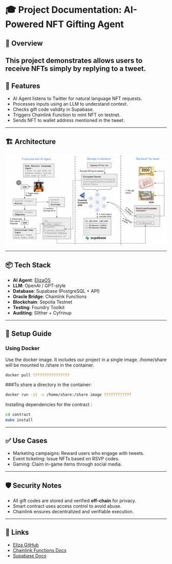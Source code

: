# 🎓 Project Documentation: AI-Powered NFT Gifting Agent

## 🧠 Overview
This project demonstrates allows users to receive NFTs simply by replying to a tweet.
---

## 📌 Features
- AI Agent listens to Twitter for natural language NFT requests.
- Processes inputs using an LLM to understand context.
- Checks gift code validity in Supabase.
- Triggers Chainlink Function to mint NFT on testnet.
- Sends NFT to wallet address mentioned in the tweet.

---

## 🏗️ Architecture

![Architecture Diagram](img/image.jpg)

---

## 📦 Tech Stack
- **AI Agent**: [ElizaOS](https://github.com/eliza-ai/elizaos)
- **LLM**: OpenAI / GPT-style
- **Database**: Supabase (PostgreSQL + API)
- **Oracle Bridge**: Chainlink Functions
- **Blockchain**: Sepolia Testnet
- **Testing**: Foundry Toolkit
- **Auditing**: Slither + Cyfrinup

---

## 🚀 Setup Guide

###  Using Docker
Use the docker image. It includes our project in a single image. /home/share will be mounted to /share in the container.

```bash
docker pull ????????????????
```

###To share a directory in the container:
```bash
docker run -it -v /home/share:/share image ????????????
```

Installing dependencies for the contract :

```bash
cd contract
make install
```

---

## ✅ Use Cases
- Marketing campaigns: Reward users who engage with tweets.
- Event ticketing: Issue NFTs based on RSVP codes.
- Gaming: Claim in-game items through social media.

---

## 🛡️ Security Notes
- All gift codes are stored and verified **off-chain** for privacy.
- Smart contract uses access control to avoid abuse.
- Chainlink ensures decentralized and verifiable execution.

---

## 🔗 Links
- [Eliza GitHub](https://github.com/eliza-ai/elizaos)
- [Chainlink Functions Docs](https://docs.chain.link/functions)
- [Supabase Docs](https://supabase.com/docs)
